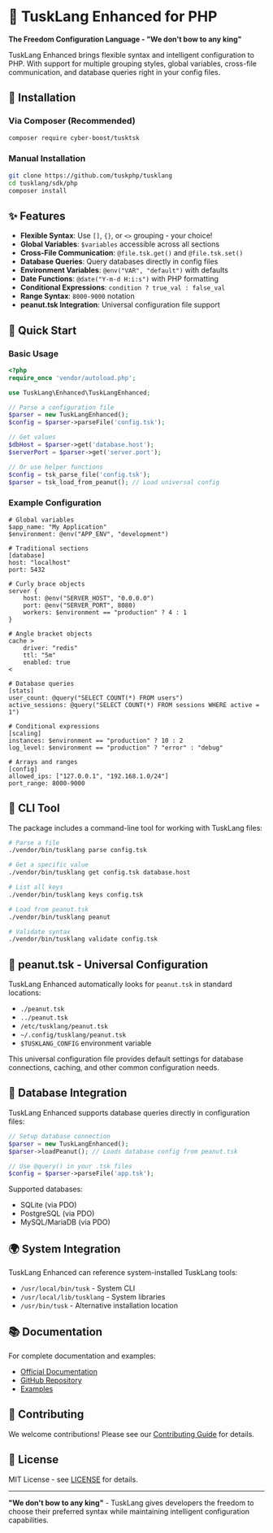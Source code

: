 # 🥜 TuskLang Enhanced for PHP

**The Freedom Configuration Language - "We don't bow to any king"**

TuskLang Enhanced brings flexible syntax and intelligent configuration to PHP. With support for multiple grouping styles, global variables, cross-file communication, and database queries right in your config files.

## 🚀 Installation

### Via Composer (Recommended)
```bash
composer require cyber-boost/tusktsk
```

### Manual Installation
```bash
git clone https://github.com/tuskphp/tusklang
cd tusklang/sdk/php
composer install
```

## ✨ Features

- **Flexible Syntax**: Use `[]`, `{}`, or `<>` grouping - your choice!
- **Global Variables**: `$variables` accessible across all sections
- **Cross-File Communication**: `@file.tsk.get()` and `@file.tsk.set()`
- **Database Queries**: Query databases directly in config files
- **Environment Variables**: `@env("VAR", "default")` with defaults
- **Date Functions**: `@date("Y-m-d H:i:s")` with PHP formatting
- **Conditional Expressions**: `condition ? true_val : false_val`
- **Range Syntax**: `8000-9000` notation
- **peanut.tsk Integration**: Universal configuration file support

## 📖 Quick Start

### Basic Usage
```php
<?php
require_once 'vendor/autoload.php';

use TuskLang\Enhanced\TuskLangEnhanced;

// Parse a configuration file
$parser = new TuskLangEnhanced();
$config = $parser->parseFile('config.tsk');

// Get values
$dbHost = $parser->get('database.host');
$serverPort = $parser->get('server.port');

// Or use helper functions
$config = tsk_parse_file('config.tsk');
$parser = tsk_load_from_peanut(); // Load universal config
```

### Example Configuration
```tsk
# Global variables
$app_name: "My Application"
$environment: @env("APP_ENV", "development")

# Traditional sections
[database]
host: "localhost"
port: 5432

# Curly brace objects
server {
    host: @env("SERVER_HOST", "0.0.0.0")
    port: @env("SERVER_PORT", 8080)
    workers: $environment == "production" ? 4 : 1
}

# Angle bracket objects
cache >
    driver: "redis"
    ttl: "5m"
    enabled: true
<

# Database queries
[stats]
user_count: @query("SELECT COUNT(*) FROM users")
active_sessions: @query("SELECT COUNT(*) FROM sessions WHERE active = 1")

# Conditional expressions
[scaling]
instances: $environment == "production" ? 10 : 2
log_level: $environment == "production" ? "error" : "debug"

# Arrays and ranges
[config]
allowed_ips: ["127.0.0.1", "192.168.1.0/24"]
port_range: 8000-9000
```

## 🔧 CLI Tool

The package includes a command-line tool for working with TuskLang files:

```bash
# Parse a file
./vendor/bin/tusklang parse config.tsk

# Get a specific value
./vendor/bin/tusklang get config.tsk database.host

# List all keys
./vendor/bin/tusklang keys config.tsk

# Load from peanut.tsk
./vendor/bin/tusklang peanut

# Validate syntax
./vendor/bin/tusklang validate config.tsk
```

## 🥜 peanut.tsk - Universal Configuration

TuskLang Enhanced automatically looks for `peanut.tsk` in standard locations:
- `./peanut.tsk`
- `../peanut.tsk`
- `/etc/tusklang/peanut.tsk`
- `~/.config/tusklang/peanut.tsk`
- `$TUSKLANG_CONFIG` environment variable

This universal configuration file provides default settings for database connections, caching, and other common configuration needs.

## 💾 Database Integration

TuskLang Enhanced supports database queries directly in configuration files:

```php
// Setup database connection
$parser = new TuskLangEnhanced();
$parser->loadPeanut(); // Loads database config from peanut.tsk

// Use @query() in your .tsk files
$config = $parser->parseFile('app.tsk');
```

Supported databases:
- SQLite (via PDO)
- PostgreSQL (via PDO)
- MySQL/MariaDB (via PDO)

## 🌍 System Integration

TuskLang Enhanced can reference system-installed TuskLang tools:
- `/usr/local/bin/tusk` - System CLI
- `/usr/local/lib/tusklang` - System libraries
- `/usr/bin/tusk` - Alternative installation location

## 📚 Documentation

For complete documentation and examples:
- [Official Documentation](https://docs.tusklang.org)
- [GitHub Repository](https://github.com/tuskphp/tusklang)
- [Examples](examples/)

## 🤝 Contributing

We welcome contributions! Please see our [Contributing Guide](CONTRIBUTING.md) for details.

## 📄 License

MIT License - see [LICENSE](LICENSE) for details.

---

**"We don't bow to any king"** - TuskLang gives developers the freedom to choose their preferred syntax while maintaining intelligent configuration capabilities.